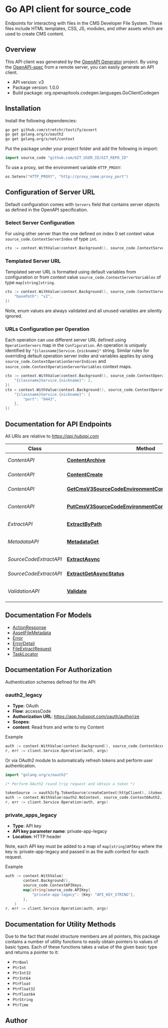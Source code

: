 # Go API client for source_code

Endpoints for interacting with files in the CMS Developer File System. These files include HTML templates, CSS, JS, modules, and other assets which are used to create CMS content.

## Overview
This API client was generated by the [OpenAPI Generator](https://openapi-generator.tech) project.  By using the [OpenAPI-spec](https://www.openapis.org/) from a remote server, you can easily generate an API client.

- API version: v3
- Package version: 1.0.0
- Build package: org.openapitools.codegen.languages.GoClientCodegen

## Installation

Install the following dependencies:

```sh
go get github.com/stretchr/testify/assert
go get golang.org/x/oauth2
go get golang.org/x/net/context
```

Put the package under your project folder and add the following in import:

```go
import source_code "github.com/GIT_USER_ID/GIT_REPO_ID"
```

To use a proxy, set the environment variable `HTTP_PROXY`:

```go
os.Setenv("HTTP_PROXY", "http://proxy_name:proxy_port")
```

## Configuration of Server URL

Default configuration comes with `Servers` field that contains server objects as defined in the OpenAPI specification.

### Select Server Configuration

For using other server than the one defined on index 0 set context value `source_code.ContextServerIndex` of type `int`.

```go
ctx := context.WithValue(context.Background(), source_code.ContextServerIndex, 1)
```

### Templated Server URL

Templated server URL is formatted using default variables from configuration or from context value `source_code.ContextServerVariables` of type `map[string]string`.

```go
ctx := context.WithValue(context.Background(), source_code.ContextServerVariables, map[string]string{
	"basePath": "v2",
})
```

Note, enum values are always validated and all unused variables are silently ignored.

### URLs Configuration per Operation

Each operation can use different server URL defined using `OperationServers` map in the `Configuration`.
An operation is uniquely identified by `"{classname}Service.{nickname}"` string.
Similar rules for overriding default operation server index and variables applies by using `source_code.ContextOperationServerIndices` and `source_code.ContextOperationServerVariables` context maps.

```go
ctx := context.WithValue(context.Background(), source_code.ContextOperationServerIndices, map[string]int{
	"{classname}Service.{nickname}": 2,
})
ctx = context.WithValue(context.Background(), source_code.ContextOperationServerVariables, map[string]map[string]string{
	"{classname}Service.{nickname}": {
		"port": "8443",
	},
})
```

## Documentation for API Endpoints

All URIs are relative to *https://api.hubapi.com*

Class | Method | HTTP request | Description
------------ | ------------- | ------------- | -------------
*ContentAPI* | [**ContentArchive**](docs/ContentAPI.md#contentarchive) | **Delete** /cms/v3/source-code/{environment}/content/{path} | Delete a file
*ContentAPI* | [**ContentCreate**](docs/ContentAPI.md#contentcreate) | **Post** /cms/v3/source-code/{environment}/content/{path} | Create a file
*ContentAPI* | [**GetCmsV3SourceCodeEnvironmentContentPathDownload**](docs/ContentAPI.md#getcmsv3sourcecodeenvironmentcontentpathdownload) | **Get** /cms/v3/source-code/{environment}/content/{path} | Download a file
*ContentAPI* | [**PutCmsV3SourceCodeEnvironmentContentPathCreateOrUpdate**](docs/ContentAPI.md#putcmsv3sourcecodeenvironmentcontentpathcreateorupdate) | **Put** /cms/v3/source-code/{environment}/content/{path} | Create or update a file
*ExtractAPI* | [**ExtractByPath**](docs/ExtractAPI.md#extractbypath) | **Post** /cms/v3/source-code/extract/{path} | Extracts a zip file
*MetadataAPI* | [**MetadataGet**](docs/MetadataAPI.md#metadataget) | **Get** /cms/v3/source-code/{environment}/metadata/{path} | Get the metadata for a file
*SourceCodeExtractAPI* | [**ExtractAsync**](docs/SourceCodeExtractAPI.md#extractasync) | **Post** /cms/v3/source-code/extract/async | 
*SourceCodeExtractAPI* | [**ExtractGetAsyncStatus**](docs/SourceCodeExtractAPI.md#extractgetasyncstatus) | **Get** /cms/v3/source-code/extract/async/tasks/{taskId}/status | 
*ValidationAPI* | [**Validate**](docs/ValidationAPI.md#validate) | **Post** /cms/v3/source-code/{environment}/validate/{path} | Validate the contents of a file


## Documentation For Models

 - [ActionResponse](docs/ActionResponse.md)
 - [AssetFileMetadata](docs/AssetFileMetadata.md)
 - [Error](docs/Error.md)
 - [ErrorDetail](docs/ErrorDetail.md)
 - [FileExtractRequest](docs/FileExtractRequest.md)
 - [TaskLocator](docs/TaskLocator.md)


## Documentation For Authorization


Authentication schemes defined for the API:
### oauth2_legacy


- **Type**: OAuth
- **Flow**: accessCode
- **Authorization URL**: https://app.hubspot.com/oauth/authorize
- **Scopes**: 
 - **content**: Read from and write to my Content

Example

```go
auth := context.WithValue(context.Background(), source_code.ContextAccessToken, "ACCESSTOKENSTRING")
r, err := client.Service.Operation(auth, args)
```

Or via OAuth2 module to automatically refresh tokens and perform user authentication.

```go
import "golang.org/x/oauth2"

/* Perform OAuth2 round trip request and obtain a token */

tokenSource := oauth2cfg.TokenSource(createContext(httpClient), &token)
auth := context.WithValue(oauth2.NoContext, source_code.ContextOAuth2, tokenSource)
r, err := client.Service.Operation(auth, args)
```

### private_apps_legacy

- **Type**: API key
- **API key parameter name**: private-app-legacy
- **Location**: HTTP header

Note, each API key must be added to a map of `map[string]APIKey` where the key is: private-app-legacy and passed in as the auth context for each request.

Example

```go
auth := context.WithValue(
		context.Background(),
		source_code.ContextAPIKeys,
		map[string]source_code.APIKey{
			"private-app-legacy": {Key: "API_KEY_STRING"},
		},
	)
r, err := client.Service.Operation(auth, args)
```


## Documentation for Utility Methods

Due to the fact that model structure members are all pointers, this package contains
a number of utility functions to easily obtain pointers to values of basic types.
Each of these functions takes a value of the given basic type and returns a pointer to it:

* `PtrBool`
* `PtrInt`
* `PtrInt32`
* `PtrInt64`
* `PtrFloat`
* `PtrFloat32`
* `PtrFloat64`
* `PtrString`
* `PtrTime`

## Author



